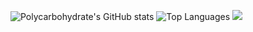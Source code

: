 ![Polycarbohydrate's GitHub stats](https://github-readme-stats.vercel.app/api?username=polycarbohydrate&show_icons=true&theme=synthwave)
![Top Languages](https://github-readme-stats.vercel.app/api/top-langs/?username=polycarbohydrate&layout=compact&theme=synthwave)
![](https://komarev.com/ghpvc/?username=polycarbohydrate&color=ff69b4)
<!---
Polycarbohydrate/Polycarbohydrate is a ✨ special ✨ repository because its `README.md` (this file) appears on your GitHub profile.
You can click the Preview link to take a look at your changes.
--->
